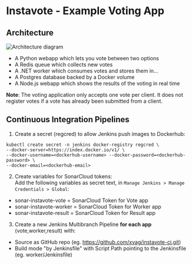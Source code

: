 Instavote - Example Voting App
=========

Architecture
-----

![Architecture diagram](architecture.png)

* A Python webapp which lets you vote between two options
* A Redis queue which collects new votes
* A .NET worker which consumes votes and stores them in…
* A Postgres database backed by a Docker volume
* A Node.js webapp which shows the results of the voting in real time


<b>Note</b>: The voting application only accepts one vote per client. It does not register votes if a vote has already been submitted from a client.

Continuous Integration Pipelines
-----
01. Create a secret (regcred) to allow Jenkins push images to Dockerhub:  
```
kubectl create secret -n jenkins docker-registry regcred \
--docker-server=https://index.docker.io/v1/ \
--docker-username=<dockerhub-username> --docker-password=<dockerhub-password> \
--docker-email=<dockerhub-email>
```

02. Create variables for SonarCloud tokens:  
Add the following variables as secret text, in `Manage Jenkins > Manage Credentials > Global`:
- sonar-instavote-vote   = SonarCloud Token for Vote app
- sonar-instavote-worker = SonarCloud Token for Worker app
- sonar-instavote-result = SonarCloud Token for Result app

03. Create a new Jenkins Multibranch Pipeline <b>for each app</b> (vote,worker,result) with:
- Source as GitHub repo (eg. https://github.com/xvag/instavote-ci.git)
- Build mode "by Jenkinsfile" with Script Path pointing to the Jenkinsfile (eg. worker/Jenkinsfile)

